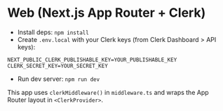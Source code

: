 # Web (Next.js App Router + Clerk)

- Install deps: `npm install`
- Create `.env.local` with your Clerk keys (from Clerk Dashboard > API keys):

```
NEXT_PUBLIC_CLERK_PUBLISHABLE_KEY=YOUR_PUBLISHABLE_KEY
CLERK_SECRET_KEY=YOUR_SECRET_KEY
```

- Run dev server: `npm run dev`

This app uses `clerkMiddleware()` in `middleware.ts` and wraps the App Router layout in `<ClerkProvider>`.
